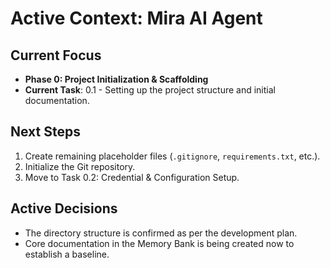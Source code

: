 # Active Context: Mira AI Agent

## Current Focus
- **Phase 0: Project Initialization & Scaffolding**
- **Current Task**: 0.1 - Setting up the project structure and initial documentation.

## Next Steps
1.  Create remaining placeholder files (`.gitignore`, `requirements.txt`, etc.).
2.  Initialize the Git repository.
3.  Move to Task 0.2: Credential & Configuration Setup.

## Active Decisions
- The directory structure is confirmed as per the development plan.
- Core documentation in the Memory Bank is being created now to establish a baseline.
